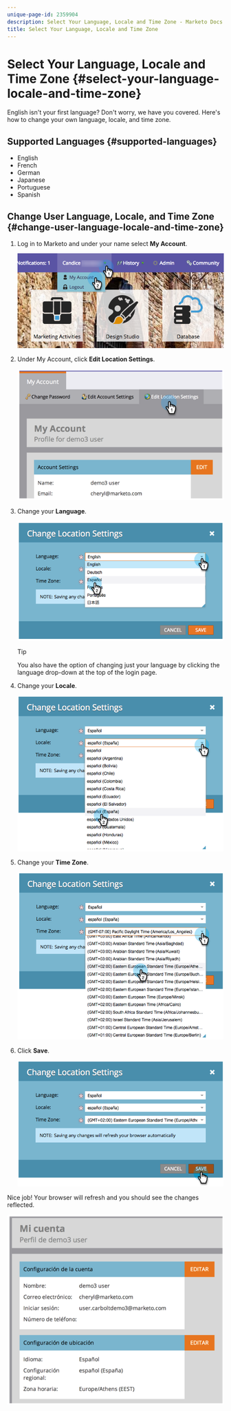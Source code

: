 ```yaml
---
unique-page-id: 2359904
description: Select Your Language, Locale and Time Zone - Marketo Docs - Product Documentation
title: Select Your Language, Locale and Time Zone
---
```


# Select Your Language, Locale and Time Zone {#select-your-language-locale-and-time-zone}

English isn't your first language? Don't worry, we have you covered. Here's how to change your own language, locale, and time zone.

## Supported Languages {#supported-languages}

* English
* French
* German
* Japanese
* Portuguese
* Spanish

## Change User Language, Locale, and Time Zone {#change-user-language-locale-and-time-zone}

1. Log in to Marketo and under your name select **My Account**.

   ![](assets/myaccount.png)

1. Under My Account, click **Edit Location Settings**.

   ![](assets/image2014-9-9-11-3a9-3a47.png)

1. Change your **Language**.

   ![](assets/image2014-9-9-11-3a10-3a4.png)

   >[!TIP]
   >
   >You also have the option of changing just your language by clicking the language drop-down at the top of the login page.

1. Change your **Locale**.

   ![](assets/image2014-9-9-11-3a10-3a29.png)

1. Change your **Time Zone**.

   ![](assets/image2014-9-9-11-3a10-3a56.png)

1. Click **Save**.

   ![](assets/image2014-9-9-11-3a11-3a18.png)

Nice job! Your browser will refresh and you should see the changes reflected.

![](assets/image2014-9-9-11-3a12-3a2.png)
